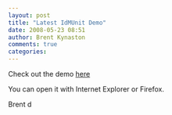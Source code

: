 ```yaml
---
layout: post
title: "Latest IdMUnit Demo"
date: 2008-05-23 08:51
author: Brent Kynaston
comments: true
categories: 
---
```


Check out the demo <a href="{{ root_url }}/assets/IdMUnitDemo.swf"> here </a>

You can open it with Internet Explorer or Firefox.

Brent
d
